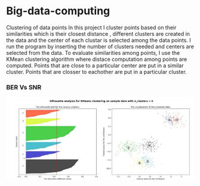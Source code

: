 # Big-data-computing
Clustering of data points
In this project I cluster points based on their similarities which is their closest distance , different clusters are created in the data and the center of each clustar is selected among the data points.
I run the program by inserting the number of clusters needed and centers are selected from the data.
To evaluate similarities among points, I use the KMean clustering algorithm where distace computation among points are computed.  Points that are close to a particular center are put in a similar cluster.
Points that are closser to eachother are put in a particular cluster.
### BER Vs SNR<br>
![BER](clustering.jpg)
